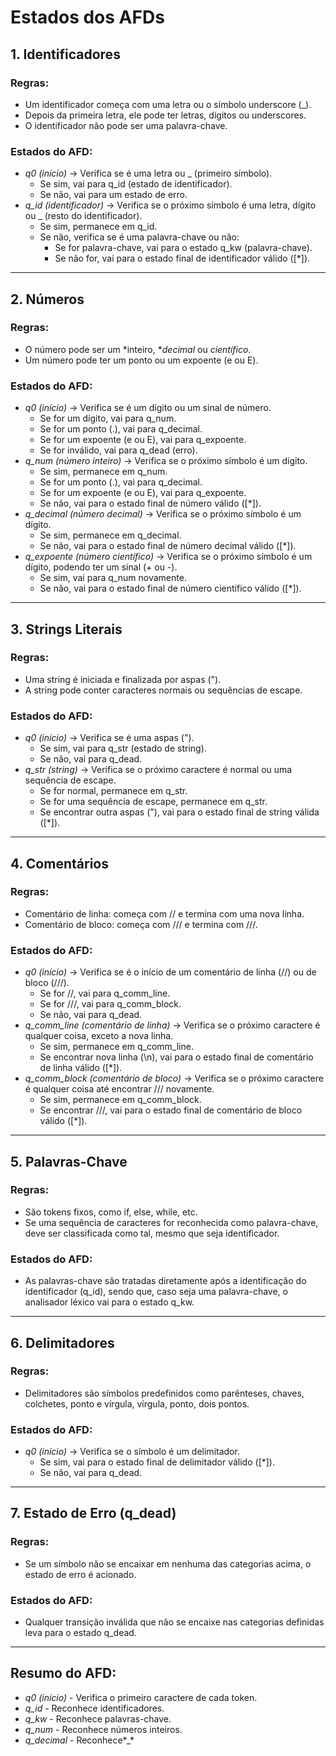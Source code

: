 # Estados dos AFDs

## 1. Identificadores

### Regras:
- Um identificador começa com uma letra ou o símbolo underscore (_).
- Depois da primeira letra, ele pode ter letras, dígitos ou underscores.
- O identificador não pode ser uma palavra-chave.

### Estados do AFD:
- *q0 (início)* → Verifica se é uma letra ou _ (primeiro símbolo).
  - Se sim, vai para q_id (estado de identificador).
  - Se não, vai para um estado de erro.
- *q_id (identificador)* → Verifica se o próximo símbolo é uma letra, dígito ou _ (resto do identificador).
  - Se sim, permanece em q_id.
  - Se não, verifica se é uma palavra-chave ou não:
    - Se for palavra-chave, vai para o estado q_kw (palavra-chave).
    - Se não for, vai para o estado final de identificador válido ([*]).

---

## 2. Números

### Regras:
- O número pode ser um *inteiro, **decimal* ou *científico*.
- Um número pode ter um ponto ou um expoente (e ou E).

### Estados do AFD:
- *q0 (início)* → Verifica se é um dígito ou um sinal de número.
  - Se for um dígito, vai para q_num.
  - Se for um ponto (.), vai para q_decimal.
  - Se for um expoente (e ou E), vai para q_expoente.
  - Se for inválido, vai para q_dead (erro).
- *q_num (número inteiro)* → Verifica se o próximo símbolo é um dígito.
  - Se sim, permanece em q_num.
  - Se for um ponto (.), vai para q_decimal.
  - Se for um expoente (e ou E), vai para q_expoente.
  - Se não, vai para o estado final de número válido ([*]).
- *q_decimal (número decimal)* → Verifica se o próximo símbolo é um dígito.
  - Se sim, permanece em q_decimal.
  - Se não, vai para o estado final de número decimal válido ([*]).
- *q_expoente (número científico)* → Verifica se o próximo símbolo é um dígito, podendo ter um sinal (+ ou -).
  - Se sim, vai para q_num novamente.
  - Se não, vai para o estado final de número científico válido ([*]).

---

## 3. Strings Literais

### Regras:
- Uma string é iniciada e finalizada por aspas (").
- A string pode conter caracteres normais ou sequências de escape.

### Estados do AFD:
- *q0 (início)* → Verifica se é uma aspas (").
  - Se sim, vai para q_str (estado de string).
  - Se não, vai para q_dead.
- *q_str (string)* → Verifica se o próximo caractere é normal ou uma sequência de escape.
  - Se for normal, permanece em q_str.
  - Se for uma sequência de escape, permanece em q_str.
  - Se encontrar outra aspas ("), vai para o estado final de string válida ([*]).

---

## 4. Comentários

### Regras:
- Comentário de linha: começa com // e termina com uma nova linha.
- Comentário de bloco: começa com /// e termina com ///.

### Estados do AFD:
- *q0 (início)* → Verifica se é o início de um comentário de linha (//) ou de bloco (///).
  - Se for //, vai para q_comm_line.
  - Se for ///, vai para q_comm_block.
  - Se não, vai para q_dead.
- *q_comm_line (comentário de linha)* → Verifica se o próximo caractere é qualquer coisa, exceto a nova linha.
  - Se sim, permanece em q_comm_line.
  - Se encontrar nova linha (\n), vai para o estado final de comentário de linha válido ([*]).
- *q_comm_block (comentário de bloco)* → Verifica se o próximo caractere é qualquer coisa até encontrar /// novamente.
  - Se sim, permanece em q_comm_block.
  - Se encontrar ///, vai para o estado final de comentário de bloco válido ([*]).

---

## 5. Palavras-Chave

### Regras:
- São tokens fixos, como if, else, while, etc.
- Se uma sequência de caracteres for reconhecida como palavra-chave, deve ser classificada como tal, mesmo que seja identificador.

### Estados do AFD:
- As palavras-chave são tratadas diretamente após a identificação do identificador (q_id), sendo que, caso seja uma palavra-chave, o analisador léxico vai para o estado q_kw.

---

## 6. Delimitadores

### Regras:
- Delimitadores são símbolos predefinidos como parênteses, chaves, colchetes, ponto e vírgula, vírgula, ponto, dois pontos.

### Estados do AFD:
- *q0 (início)* → Verifica se o símbolo é um delimitador.
  - Se sim, vai para o estado final de delimitador válido ([*]).
  - Se não, vai para q_dead.

---

## 7. Estado de Erro (q_dead)

### Regras:
- Se um símbolo não se encaixar em nenhuma das categorias acima, o estado de erro é acionado.

### Estados do AFD:
- Qualquer transição inválida que não se encaixe nas categorias definidas leva para o estado q_dead.

---

## Resumo do AFD:
- *q0 (início)* - Verifica o primeiro caractere de cada token.
- *q_id* - Reconhece identificadores.
- *q_kw* - Reconhece palavras-chave.
- *q_num* - Reconhece números inteiros.
- *q_decimal* - Reconhece*_*
